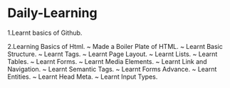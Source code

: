 # Daily-Learning

1.Learnt basics of Github.

2.Learning Basics of Html.
~ Made a Boiler Plate of HTML.
~ Learnt Basic Structure.
~ Learnt Tags.
~ Learnt Page Layout.
~ Learnt Lists.
~ Learnt Tables.
~ Learnt Forms.
~ Learnt Media Elements.
~ Learnt Link and Navigation.
~ Learnt Semantic Tags.
~ Learnt Forms Advance.
~ Learnt Entities.
~ Learnt Head Meta.
~ Learnt Input Types.

